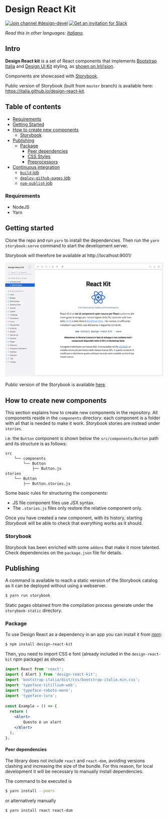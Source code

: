 # Design React Kit

[![Join channel #design-devel](https://img.shields.io/badge/Slack%20channel-%23design--devel-blue.svg)](https://developersitalia.slack.com/messages/C7VPAUVB3/)
[![Get an invitation for Slack](https://slack.developers.italia.it/badge.svg)](https://slack.developers.italia.it/)

*Read this in other languages: [Italiano](README.md).*

## Intro

**Design React kit** is a set of React components that implements [Bootstrap Italia](https://italia.github.io/bootstrap-italia/) and [Design UI Kit](https://github.com/italia/design-ui-kit) styling, as [shown on InVision](https://invis.io/TWMUZS6VFP5).

Components are showcased with [Storybook](https://storybook.js.org/).

Public version of Storybook (built from `master` branch) is available here: https://italia.github.io/design-react-kit.

## Table of contents

<!-- START TOC generated by doctoc please keep a comment here to allow automatic updating -->
<!-- DO NOT MODIFY THIS SECTION, INSTEAD RE-RUN doctoc TO UPDATE -->

- [Requirements](#requirements)
- [Getting Started](#getting-started)
- [How to create new components](#how-to-create-new-components)
  - [Storybook](#storybook)
- [Publishing](#publishing)
  - [Package](#package)
    - [Peer dependencies](#peer-dependencies)
    - [CSS Styles](#css-styles)
    - [Preprocessors](#preprocessors)
- [Continuous integration](#continuous-integration)
  - [`build` job](#build-job)
  - [`deploy-github-pages` job](#deploy-github-pages-job)
  - [`npm-publish` job](#npm-publish-job)

<!-- END doctoc generated TOC please keep the comment here to allow automatic updating -->

### Requirements

* NodeJS
* Yarn

## Getting started

Clone the repo and run `yarn` to install the dependencies.
Then run the `yarn storybook:serve` command to start the development server.

Storybook will therefore be available at http://localhost:9001/

![storybook](/assets/storybook-screenshot.jpg?raw=true)

Public version of the Storybook is available [here](https://italia.github.io/design-react-kit).

## How to create new components

This section explains how to create new components in the repository.
All components reside in the `components` directory: each component is a folder with all that is needed to make it work. *Storybook* stories are instead under `stories`.

i.e. the `Button` component is shown below the `src/components/Button` path and its structure is as follows:

```
src
    └── components
        └── Button
            ├── Button.js
stories
    └── Button
        ├── Button.stories.js
```

Some basic rules for structuring the components:

* JS file component files use JSX syntax.
* The `.stories.js` files only restore the relative component only.

Once you have created a new component, with its history, starting *Storybook* will be able to check that everything works as it should.

### Storybook

Storybook has been enriched with some `addons` that make it more talented. Check dependencies on the `package.json` file for details.

## Publishing

A command is available to reach a static version of the Storybook catalog as it can be deployed without using a webserver.

```sh
$ yarn run storybook
```

Static pages obtained from the compilation process generate under the `storybook-static` directory.

### Package

To use Design React as a dependency in an app you can install it from [npm](https://www.npmjs.com/~italia):

```sh
$ npm install design-react-kit
```

Then, you need to import CSS e font (already included in the `design-react-kit` npm package) as shown:

```jsx
import React from 'react';
import { Alert } from 'design-react-kit';
import 'bootstrap-italia/dist/css/bootstrap-italia.min.css';
import 'typeface-titillium-web';
import 'typeface-roboto-mono';
import 'typeface-lora';

const Example = () => {
  return (
    <Alert>
        Questo è un alert
    </Alert>
  );
};
```

#### Peer dependencies

The library does not include `react` and `react-dom`, avoiding versions clashing and increasing the size of the bundle.
For this reason, for local development it will be necessary to manually install dependencies.

The command to be executed is
```sh
$ yarn install --peers
```
or alternatively manually
```sh
$ yarn install react react-dom
```
